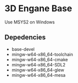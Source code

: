 # 3D Engane Base

Use MSYS2 on Windows

## Depedencies

- base-devel 
- mingw-w64-x86_64-toolchain
- mingw-w64-x86_64-cmake
- mingw-w64-x86_64-SDL2
- mingw-w64-x86_64-glew 
- mingw-w64-x86_64-mesa
 
